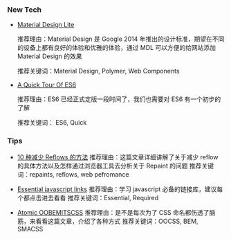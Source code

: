 ### New Tech

* [Material Design Lite](https://medium.com/google-developers/introducing-material-design-lite-3ce67098c031)

    推荐理由：Material Design 是 Google 2014 年推出的设计标准，期望在不同的设备上都有良好的体验和优雅的体验，通过 MDL 可以方便的给网站添加 Material Design 的效果

    推荐关键词：Material Design, Polymer, Web Components

* [A Quick Tour Of ES6](http://jamesknelson.com/es6-the-bits-youll-actually-use/)

    推荐理由：ES6 已经正式定版一段时间了，我们也需要对 ES6 有一个初步的了解

    推荐关键词： ES6, Quick

### Tips

* [10 种减少 Reflows 的方法](http://www.sitepoint.com/10-ways-minimize-reflows-improve-performance/)
推荐理由：这篇文章详细讲解了关于减少 reflow 的具体方法以及怎样通过浏览器工具去分析关于 Repaint 的问题
推荐关键词：repaints, reflows, web pefromance

* [Essential javascript links](https://github.com/ericelliott/essential-javascript-links)
推荐理由：学习 javascript 必备的链接库，建议每个都点击进去看看
推荐关键词：Essential, Required

* [Atomic OOBEMITSCSS](http://www.sitepoint.com/atomic-oobemitscss/)
推荐理由：是不是每次为了 CSS 命名都伤透了脑筋，来看看这篇文章，介绍了各种方式
推荐关键词：OOCSS, BEM, SMACSS
